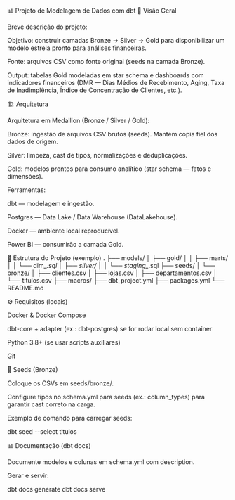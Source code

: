 📊 Projeto de Modelagem de Dados com dbt
📌 Visão Geral

Breve descrição do projeto:

Objetivo: construir camadas Bronze → Silver → Gold para disponibilizar um modelo estrela pronto para análises financeiras.

Fonte: arquivos CSV como fonte original (seeds na camada Bronze).

Output: tabelas Gold modeladas em star schema e dashboards com indicadores financeiros (DMR — Dias Médios de Recebimento, Aging, Taxa de Inadimplência, Índice de Concentração de Clientes, etc.).

🏗️ Arquitetura

Arquitetura em Medallion (Bronze / Silver / Gold):

Bronze: ingestão de arquivos CSV brutos (seeds). Mantém cópia fiel dos dados de origem.

Silver: limpeza, cast de tipos, normalizações e deduplicações.

Gold: modelos prontos para consumo analítico (star schema — fatos e dimensões).

Ferramentas:

dbt — modelagem e ingestão.

Postgres — Data Lake / Data Warehouse (DataLakehouse).

Docker — ambiente local reproducível.

Power BI — consumirão a camada Gold.

📂 Estrutura do Projeto (exemplo)
.
├── models/
│   ├── gold/
│   │   ├── marts/
│   │   └── dim_*.sql
│   ├── silver/
│   │   └── staging_*.sql
├── seeds/
│   └── bronze/
│       ├── clientes.csv
│       ├── lojas.csv
│       ├── departamentos.csv
│       └── titulos.csv
├── macros/
├── dbt_project.yml
├── packages.yml
└── README.md

⚙️ Requisitos (locais)

Docker & Docker Compose

dbt-core + adapter (ex.: dbt-postgres) se for rodar local sem container

Python 3.8+ (se usar scripts auxiliares)

Git

🧩 Seeds (Bronze)

Coloque os CSVs em seeds/bronze/.

Configure tipos no schema.yml para seeds (ex.: column_types) para garantir cast correto na carga.

Exemplo de comando para carregar seeds:

dbt seed --select titulos

📊 Documentação (dbt docs)

Documente modelos e colunas em schema.yml com description.

Gerar e servir:

dbt docs generate
dbt docs serve
